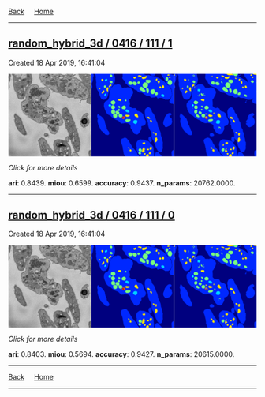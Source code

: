 
[Back](..)&nbsp;&nbsp;&nbsp;&nbsp;&nbsp;[Home](https://leapmanlab.github.io/snapshots)

---

<div class="summary"><a href="1"><h2>random_hybrid_3d / 0416 / 111 / 1</h2></a><p>Created 18 Apr 2019, 16:41:04
</p><a href="1"><img src="1/media/summary.png" align="center"></a><p>
<i>Click for more details</i>
</p></div>

**ari**: 0.8439. **miou**: 0.6599. **accuracy**: 0.9437. **n_params**: 20762.0000. 

---

<div class="summary"><a href="0"><h2>random_hybrid_3d / 0416 / 111 / 0</h2></a><p>Created 18 Apr 2019, 16:41:04
</p><a href="0"><img src="0/media/summary.png" align="center"></a><p>
<i>Click for more details</i>
</p></div>

**ari**: 0.8403. **miou**: 0.5694. **accuracy**: 0.9427. **n_params**: 20615.0000. 

---

[Back](..)&nbsp;&nbsp;&nbsp;&nbsp;&nbsp;[Home](https://leapmanlab.github.io/snapshots)

---